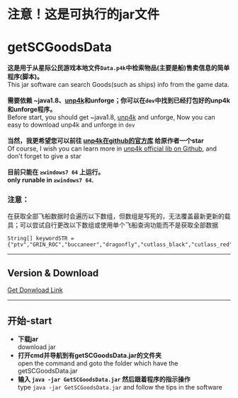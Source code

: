 # 注意！这是可执行的jar文件
# getSCGoodsData
  **这是用于从星际公民游戏本地文件`Data.p4k`中检索物品(主要是船)售卖信息的简单程序(脚本)。**</br>  This jar software can search Goods(such as ships) info from the game data.</br></br>**需要依赖 ~java1.8、[unp4k](https://github.com/dolkensp/unp4k)和unforge；你可以在`dev`中找到已经打包好的unp4k和unforge程序。**</br>Before start, you should get ~java1.8,  [unp4k](https://github.com/dolkensp/unp4k) and unforge, Now you can easy to download unp4k and unforge in `dev`</br></br>  **当然，我更希望您可以前往 [unp4k在github的官方库](https://github.com/dolkensp/unp4k) 给原作者一个star**</br>  Of course, I wish you can learn more in [unp4k official lib on Github](https://github.com/dolkensp/unp4k), and don't forget to give a star</br></br>  **目前只能在 `≥windows7 64` 上运行。**</br>**only runable in `≥windows7 64`.**
  
  ### 注意：
  在获取全部飞船数据时会遍历以下数组，但数组是写死的，无法覆盖最新更新的载具；可以尝试自行更改以下数组或使用单个飞船查询功能而不是获取全部数据
  ```
  String[] keywordSTR = {"ptv","GRIN_ROC","buccaneer","dragonfly","cutlass_black","cutlass_red","cutlass_blue","caterpillar","herald","cyclone","cyclone_aa","cyclone_rc","cyclone_rn","cyclone_tr","mpuv","mpuv_Transport","mole","blade","prowler","prospector","razor","razor_ex","razor_lx","freelancer_dur","freelancer_MAX","freelancer_mis","freelancer","reliant","reliant_mako","reliant_sen","reliant_tana","starfarer","starfarer_gemini","c8x","Hornet_F7C","f7cs","f7cr","f7cm","hurricane","ANVL_Arrow","gladiator","hawk","terrapin","ANVL_Valkyrie","carrack","ballista","aurora_ln","aurora_cl","aurora_es","aurora_mr","aurora_lx","mantis","andromeda","aquila","phoenix","ursa_rover","avenger_titan","avenger_stalker","avenger_warlock","vanguard_sentinel","vanguard_harbinger","vanguard","vanguard_hoplite","hammerhead","gladius","sabre","eclipse","retaliator","reclaimer","ORIG_m50","ORIG_85X","100i","125a","135c","300i","315p","325a","350r","600i","600i_tour","890jump","mustang_alpha","mustang_beta","mustang_gamma","mustang_delta","nox","XIAN_Scout","p52_merlin","defender"};
  ```
      
      
      
---


## Version & Download
   [Get Donwload Link](https://github.com/cfdxkk/getSCGoodsData/wiki/Version-&-Download)

---
  
## 开始-start
- **下载jar**</br>download jar
- **打开cmd并导航到有getSCGoodsData.jar的文件夹**</br>open the command and goto the folder which have the getSCGoodsData.jar
- **输入 `java -jar GetSCGoodsData.jar` 然后跟着程序的指示操作**</br>type `java -jar GetSCGoodsData.jar` and follow the tips in the software

  
